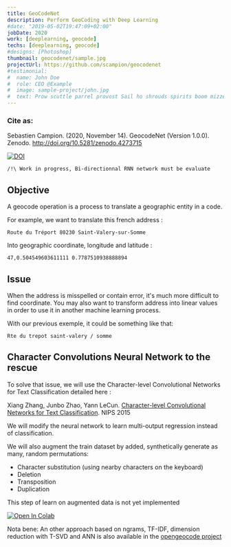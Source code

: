 ```yaml
---
title: GeoCodeNet
description: Perform GeoCoding with Deep Learning 
#date: "2019-05-02T19:47:09+02:00"
jobDate: 2020
work: [deeplearning, geocode]
techs: [deeplearning, geocode]
#designs: [Photoshop]
thumbnail: geocodenet/sample.jpg
projectUrl: https://github.com/scampion/geocodenet
#testimonial:
#  name: John Doe
#  role: CEO @Example
#  image: sample-project/john.jpg
#  text: Prow scuttle parrel provost Sail ho shrouds spirits boom mizzenmast yardarm. Pinnace holystone mizzenmast quarter crow's nest nipperkin
---
```


### Cite as:   

Sebastien Campion. (2020, November 14). GeocodeNet (Version 1.0.0). Zenodo. http://doi.org/10.5281/zenodo.4273715

[![DOI](https://zenodo.org/badge/DOI/10.5281/zenodo.4273715.svg)](https://doi.org/10.5281/zenodo.4273715)


    /!\ Work in progress, Bi-directionnal RNN network must be evaluate 


## Objective 

A geocode operation is a process to translate a geographic entity in a code. 

For example, we want to translate this french address : 

    Route du Tréport 80230 Saint-Valery-sur-Somme
    
Into geographic coordinate, longitude and latitude : 

    47,0.504549603611111 0.7787510938888894
    
## Issue 

When the address is misspelled or contain error, it's much more difficult to find coordinate. 
You may also want to transform address into linear values in order to use it in another machine learning process.

With our previous exemple, it could be something like that: 

    Rte du trepot saint-valery / somme
    

## Character Convolutions Neural Network to the rescue

To solve that issue, we will use the Character-level Convolutional Networks for Text Classification detailed here : 

Xiang Zhang, Junbo Zhao, Yann LeCun. [Character-level Convolutional Networks for Text Classification](http://arxiv.org/abs/1509.01626). NIPS 2015

We will modify the neural network to learn multi-output regression instead of classification. 


We will also augment the train dataset by added, synthetically generate as many, random permutations:
- Character substitution (using nearby characters on the keyboard)
- Deletion
- Transposition
- Duplication

This step of learn on augmented data is not yet implemented

<a href="https://colab.research.google.com/github/scampion/geocodenet/blob/main/geocodenet.ipynb" target="_parent"><img src="https://colab.research.google.com/assets/colab-badge.svg" alt="Open In Colab"/></a>

Nota bene: An other approach based on ngrams, TF-IDF, dimension reduction with T-SVD and ANN is also available in the 
[opengeocode project](https://github.com/scampion/opengeocode/blob/master/tfidf_nn.py)


